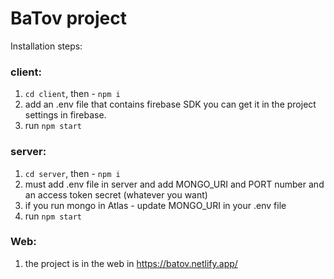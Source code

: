 # BaTov project

Installation steps:
### client:
1) `cd client`, then - `npm i`
2) add an .env file that contains firebase SDK you can get it in the project settings in firebase.
3) run `npm start`

### server: 
1) `cd server`, then - `npm i`
2) must add .env file in server and add MONGO_URI and PORT number and an access token secret (whatever you want)
3) if you run mongo in Atlas - update MONGO_URI in your .env file
4) run `npm start`

### Web:
1) the project is in the web in https://batov.netlify.app/
